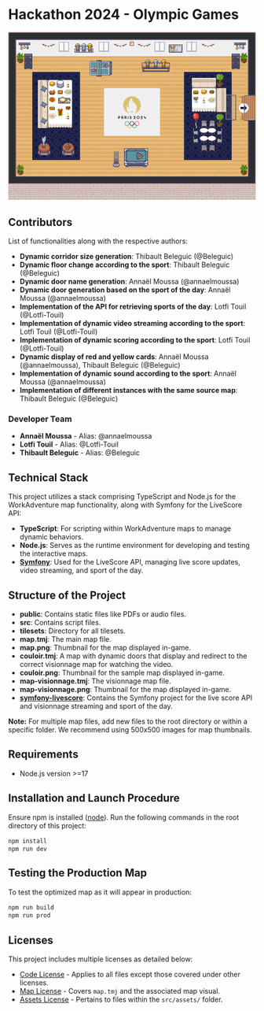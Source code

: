 # Hackathon 2024 - Olympic Games

![map](./map.png)

## Contributors

List of functionalities along with the respective authors:

- **Dynamic corridor size generation**:
  Thibault Beleguic (@Beleguic)
- **Dynamic floor change according to the sport**: Thibault Beleguic (@Beleguic)
- **Dynamic door name generation**:
  Annaël Moussa (@annaelmoussa)
- **Dynamic door generation based on the sport of the day**:
  Annaël Moussa (@annaelmoussa)
- **Implementation of the API for retrieving sports of the day**:
  Lotfi Touil (@Lotfi-Touil)
- **Implementation of dynamic video streaming according to the sport**:
  Lotfi Touil (@Lotfi-Touil)
- **Implementation of dynamic scoring according to the sport**:
  Lotfi Touil (@Lotfi-Touil)
- **Dynamic display of red and yellow cards**:
  Annaël Moussa (@annaelmoussa), Thibault Beleguic (@Beleguic)
- **Implementation of dynamic sound according to the sport**:
  Annaël Moussa (@annaelmoussa)
- **Implementation of different instances with the same source map**:
  Thibault Beleguic (@Beleguic)

### Developer Team

- **Annaël Moussa** - Alias: @annaelmoussa
- **Lotfi Touil** - Alias: @Lotfi-Touil
- **Thibault Beleguic** - Alias: @Beleguic

## Technical Stack

This project utilizes a stack comprising TypeScript and Node.js for the WorkAdventure map functionality, along with Symfony for the LiveScore API:

- **TypeScript**: For scripting within WorkAdventure maps to manage dynamic behaviors.
- **Node.js**: Serves as the runtime environment for developing and testing the interactive maps.
- [**Symfony**](https://github.com/Lotfi-Touil/symfony-livescore): Used for the LiveScore API, managing live score updates, video streaming, and sport of the day.

## Structure of the Project

- **public**: Contains static files like PDFs or audio files.
- **src**: Contains script files.
- **tilesets**: Directory for all tilesets.
- **map.tmj**: The main map file.
- **map.png**: Thumbnail for the map displayed in-game.
- **couloir.tmj**: A map with dynamic doors that display and redirect to the correct visionnage map for watching the video.
- **couloir.png**: Thumbnail for the sample map displayed in-game.
- **map-visionnage.tmj**: The visionnage map file.
- **map-visionnage.png**: Thumbnail for the map displayed in-game.
- [**symfony-livescore**](https://github.com/Lotfi-Touil/symfony-livescore): Contains the Symfony project for the live score API and visionnage streaming and sport of the day.

**Note:** For multiple map files, add new files to the root directory or within a specific folder. We recommend using 500x500 images for map thumbnails.

## Requirements

- Node.js version >=17

## Installation and Launch Procedure

Ensure npm is installed ([node](https://nodejs.org/en/)). Run the following commands in the root directory of this project:

```shell
npm install
npm run dev
```

## Testing the Production Map

To test the optimized map as it will appear in production:

```sh
npm run build
npm run prod
```

## Licenses

This project includes multiple licenses as detailed below:

- [Code License](./LICENSE.code) - Applies to all files except those covered under other licenses.
- [Map License](./LICENSE.map) - Covers `map.tmj` and the associated map visual.
- [Assets License](./LICENSE.assets) - Pertains to files within the `src/assets/` folder.
